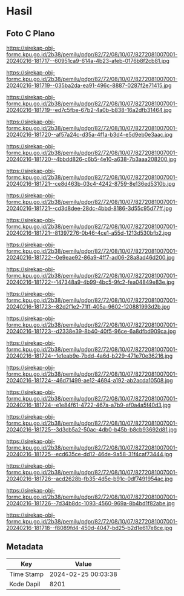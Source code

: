 # Hasil

## Foto C Plano

https://sirekap-obj-formc.kpu.go.id/2b38/pemilu/pdpr/82/72/08/10/07/8272081007001-20240216-181717--60951ca9-614a-4b23-afeb-0176b8f2cb81.jpg

https://sirekap-obj-formc.kpu.go.id/2b38/pemilu/pdpr/82/72/08/10/07/8272081007001-20240216-181719--035ba2da-ea91-496c-8887-0287f2e71415.jpg

https://sirekap-obj-formc.kpu.go.id/2b38/pemilu/pdpr/82/72/08/10/07/8272081007001-20240216-181719--ed7c5fbe-67b2-4a0b-b838-16a2dfb31464.jpg

https://sirekap-obj-formc.kpu.go.id/2b38/pemilu/pdpr/82/72/08/10/07/8272081007001-20240216-181720--af57a24c-d35a-4f1a-b3d4-e5d9eb0e3aac.jpg

https://sirekap-obj-formc.kpu.go.id/2b38/pemilu/pdpr/82/72/08/10/07/8272081007001-20240216-181720--4bbdd826-c6b5-4e10-a638-7b3aaa208200.jpg

https://sirekap-obj-formc.kpu.go.id/2b38/pemilu/pdpr/82/72/08/10/07/8272081007001-20240216-181721--ce8d463b-03c4-4242-8759-8e136ed5310b.jpg

https://sirekap-obj-formc.kpu.go.id/2b38/pemilu/pdpr/82/72/08/10/07/8272081007001-20240216-181721--cd3d8dee-28dc-4bbd-8186-3d55c95d77ff.jpg

https://sirekap-obj-formc.kpu.go.id/2b38/pemilu/pdpr/82/72/08/10/07/8272081007001-20240216-181721--81397276-0b46-4ce1-a55d-1213d530bfb2.jpg

https://sirekap-obj-formc.kpu.go.id/2b38/pemilu/pdpr/82/72/08/10/07/8272081007001-20240216-181722--0e9eae92-86a9-4ff7-ad06-28a8ad46d200.jpg

https://sirekap-obj-formc.kpu.go.id/2b38/pemilu/pdpr/82/72/08/10/07/8272081007001-20240216-181722--147348a9-4b99-4bc5-9fc2-fea04849e83e.jpg

https://sirekap-obj-formc.kpu.go.id/2b38/pemilu/pdpr/82/72/08/10/07/8272081007001-20240216-181723--82d2f1e2-71ff-405a-9602-120881993d2b.jpg

https://sirekap-obj-formc.kpu.go.id/2b38/pemilu/pdpr/82/72/08/10/07/8272081007001-20240216-181723--d2338e39-8b40-40f5-96ce-6a8dfbd909ca.jpg

https://sirekap-obj-formc.kpu.go.id/2b38/pemilu/pdpr/82/72/08/10/07/8272081007001-20240216-181724--1e1eab9e-7bdd-4a6d-b229-471e70e36216.jpg

https://sirekap-obj-formc.kpu.go.id/2b38/pemilu/pdpr/82/72/08/10/07/8272081007001-20240216-181724--46d71499-ae12-4694-a192-ab2acda10508.jpg

https://sirekap-obj-formc.kpu.go.id/2b38/pemilu/pdpr/82/72/08/10/07/8272081007001-20240216-181724--e1e84f61-4722-467a-a7b9-af0a4a5f40d3.jpg

https://sirekap-obj-formc.kpu.go.id/2b38/pemilu/pdpr/82/72/08/10/07/8272081007001-20240216-181725--3d3cb5a2-50ac-4db0-b45b-b8cb93692d81.jpg

https://sirekap-obj-formc.kpu.go.id/2b38/pemilu/pdpr/82/72/08/10/07/8272081007001-20240216-181725--ecd635ce-dd12-46de-9a58-31f4caf73444.jpg

https://sirekap-obj-formc.kpu.go.id/2b38/pemilu/pdpr/82/72/08/10/07/8272081007001-20240216-181726--acd2628b-fb35-4d5e-b91c-0df7491954ac.jpg

https://sirekap-obj-formc.kpu.go.id/2b38/pemilu/pdpr/82/72/08/10/07/8272081007001-20240216-181726--7d34b8dc-1093-4560-969a-8b4bd1f82abe.jpg

https://sirekap-obj-formc.kpu.go.id/2b38/pemilu/pdpr/82/72/08/10/07/8272081007001-20240216-181718--f8089fd4-450d-4047-bd25-b2d1e617e8ce.jpg


## Metadata

| Key        | Value               |
| ---------- | ------------------- |
| Time Stamp | 2024-02-25 00:03:38 |
| Kode Dapil | 8201                |



